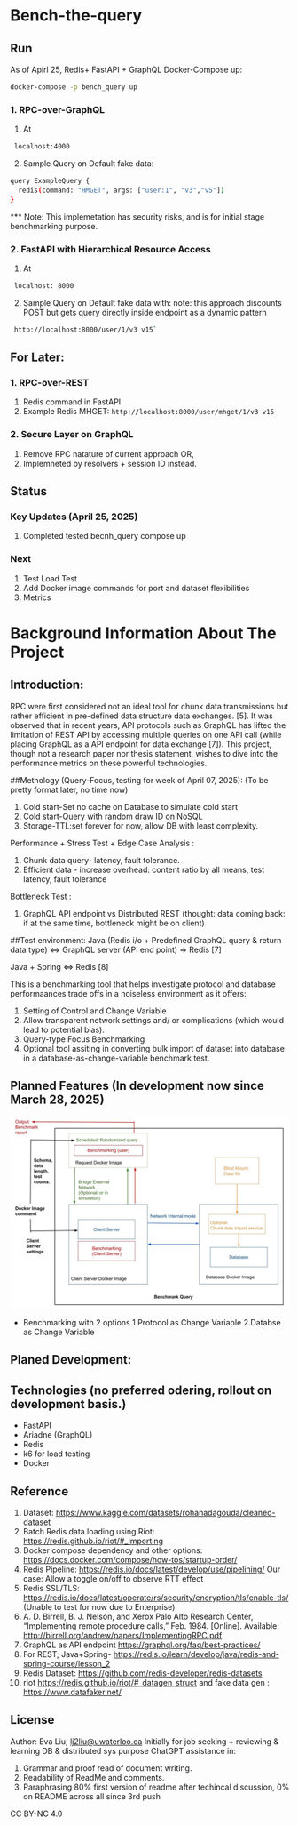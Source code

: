 
# Bench-the-query

## Run 

As of Apirl 25, Redis+ FastAPI + GraphQL Docker-Compose up:
```bash 
docker-compose -p bench_query up
```

### 1. RPC-over-GraphQL
1. At 
```bash
 localhost:4000
```
2. Sample Query on Default fake data:
```bash
query ExampleQuery {
  redis(command: "HMGET", args: ["user:1", "v3","v5"])
}
```

*** Note: This implemetation has security risks, and is for initial stage  benchmarking purpose.

### 2. FastAPI with Hierarchical Resource Access
1. At 
```bash
 localhost: 8000 
 ```
2. Sample Query on Default fake data with: 
note: this approach discounts POST but gets query directly inside endpoint as a dynamic pattern
```bash
 http://localhost:8000/user/1/v3 v15`
 ```


## For Later:

### 1. RPC-over-REST
1. Redis command in FastAPI
2. Example Redis MHGET: 
`http://localhost:8000/user/mhget/1/v3 v15`

### 2. Secure Layer on GraphQL
1. Remove RPC natature of current approach OR,
2. Implemneted by resolvers + session ID instead.



## Status

### Key Updates (April 25, 2025)
1. Completed tested becnh_query compose up

### Next
1. Test Load Test
2. Add Docker image commands for port and dataset flexibilities 
3. Metrics



# Background Information About The Project


## Introduction:
RPC were first considered not an ideal tool for chunk data transmissions but rather efficient in pre-defined data structure data exchanges. [5]. It was observed that in recent years, API protocols such as GraphQL has lifted the limitation of REST API by accessing multiple queries on one API call (while placing GraphQL as a API endpoint for data exchange [7]). This project, though not a research paper nor thesis statement, wishes to dive into the performance metrics on these powerful technologies. 

##Methology (Query-Focus, testing for week of April 07, 2025):
(To be pretty format later, no time now)
 1. Cold start-Set no cache on Database to simulate cold start
 2. Cold start-Query with random draw ID on NoSQL
 3. Storage-TTL:set forever for now, allow DB with least complexity.

 Performance + Stress Test + Edge Case Analysis :
 1. Chunk data query- latency, fault tolerance. 
 2. Efficient data - increase overhead: content ratio by all means, test latency, fault tolerance

 Bottleneck Test :
 1.  GraphQL API endpoint vs Distributed REST (thought: data coming back: if at the same time, bottleneck might be on client)


##Test environment:
Java (Redis i/o + Predefined GraphQL query & return data type) <=> GraphQL server (API end point) => Redis [7]


Java + Spring  <=> Redis [8]

This is a benchmarking tool that helps investigate protocol and database performaances trade offs in a noiseless environment as it offers: 

 1. Setting of Control and Change Variable
 2. Allow transparent network settings and/ or complications (which would lead to potential bias).
 3. Query-type Focus Benchmarking 
 4. Optional tool assiting in converting bulk import of dataset into database in a database-as-change-variable benchmark test. 


##  Planned Features (In development now since March 28, 2025)
![schematic](scheme.jpg)
- Benchmarking with 2 options
    1.Protocol as Change Variable
    2.Databse as Change Variable 

## Planed Development: 

## Technologies (no preferred odering, rollout on development basis.)

- FastAPI 
- Ariadne (GraphQL)
- Redis
- k6 for load testing
- Docker


## Reference
 1. Dataset: https://www.kaggle.com/datasets/rohanadagouda/cleaned-dataset 
 2. Batch Redis data loading using Riot: https://redis.github.io/riot/#_importing 
 3. Docker compose dependency and other options: https://docs.docker.com/compose/how-tos/startup-order/  
 4. Redis Pipeline: https://redis.io/docs/latest/develop/use/pipelining/ Our case: Allow a toggle on/off to observe RTT effect
 5. Redis SSL/TLS: https://redis.io/docs/latest/operate/rs/security/encryption/tls/enable-tls/ (Unable to test for now due to Enterprise)
 6. A. D. Birrell, B. J. Nelson, and Xerox Palo Alto Research Center, “Implementing remote procedure calls,” Feb. 1984. [Online].   Available: http://birrell.org/andrew/papers/ImplementingRPC.pdf
 7. GraphQL as API endpoint https://graphql.org/faq/best-practices/ 
 8. For REST; Java+Spring- https://redis.io/learn/develop/java/redis-and-spring-course/lesson_2 
 9. Redis Dataset: https://github.com/redis-developer/redis-datasets 
 10. riot https://redis.github.io/riot/#_datagen_struct and fake data gen : https://www.datafaker.net/ 





##  License

Author: Eva Liu; lj2liu@uwaterloo.ca
Initially for job seeking + reviewing & learning DB & distributed sys purpose
ChatGPT assistance in: 
 1. Grammar and proof read of document writing. 
 2. Readability of ReadMe and comments. 
 3. Paraphrasing 80% first version of readme after techincal discussion, 0% on README across all since 3rd push 




CC BY-NC 4.0



